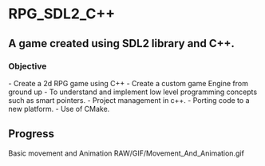 <h1> RPG_SDL2_C++ </h1>

<h2> A game created using SDL2 library and C++. </h2>

<h3> Objective </h3>
- Create a 2d RPG game using C++
- Create a custom game Engine from ground up
- To understand and implement low level programming concepts such as smart pointers. 
- Project management in c++. 
- Porting code to a new platform. 
- Use of CMake.

<h2> Progress </h2>

Basic movement and Animation</h3>
RAW/GIF/Movement_And_Animation.gif

